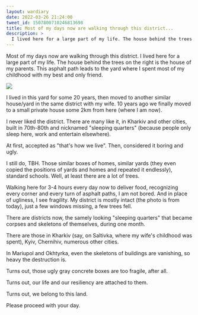 ```yaml
---
layout: wardiary
date: 2022-03-26 21:24:00
tweet_id: 1507800710246813698
title: Most of my days now are walking through this district...
description: >
  I lived here for a large part of my life. The house behind the trees on the right is the house of my parents. This asphalt path leads to the yard where I spent most of my childhood with my best and only friend.
---
```


Most of my days now are walking through this district.
I lived here for a large part of my life. The house behind the trees on the right is the house of my parents. This asphalt path leads to the yard where I spent most of my childhood with my best and only friend.

![](https://pbs.twimg.com/media/FOzFFu0WYAoaS4U.jpg)

I lived in this yard for some 20 years, then moved to another similar house/yard in the same district with my wife. 10 years ago we finally moved to a small private house some 2km from here (where I am now).

I never liked the district. There are many like it, in Kharkiv and other cities, built in 70th-80th and nicknamed "sleeping quarters" (because people only sleep here, work and entertain elsewhere).

At first, accepted as "that's how we live". Then, considered it boring and ugly.

I still do, TBH. Those similar boxes of homes, similar yards (they even copied the positions of yards and homes and repeated it endlessly), standard schools. Well, at least there are a lot of trees.

Walking here for 3-4 hours every day now to deliver food, recognizing every corner and every turn of asphalt paths, I am not bored. And in place of ugliness, I see fragility. My district is mostly intact (the photo is from today), just a few windows missing, a few trees fell.

There are districts now, the samely looking "sleeping quarters" that became corpses and skeletons of themselves, during one month.

There are those in Kharkiv (say, on Saltivka, where my wife's childhood was spent), Kyiv, Chernihiv, numerous other cities.

In Mariupol and Okhtyrka, even the skeletons of buildings are vanishing, so heavy the destruction is.

Turns out, those ugly gray concrete boxes are too fragile, after all.

Turns out, our life and our resiliency are attached to them.

Turns out, we belong to this land.

Please proceed with your day.
